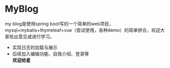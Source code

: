 # MyBlog
my blog是使用spring boot写的一个简单的web项目，mysql+mybatis+thymeleaf+vue（尝试使用，各种demo）的简单拼合，欢迎大家给出意见或进行学习。
- 实现日志的加载与展示
- 后续加入编辑功能、自我介绍、登录等  
**欢迎给星**
